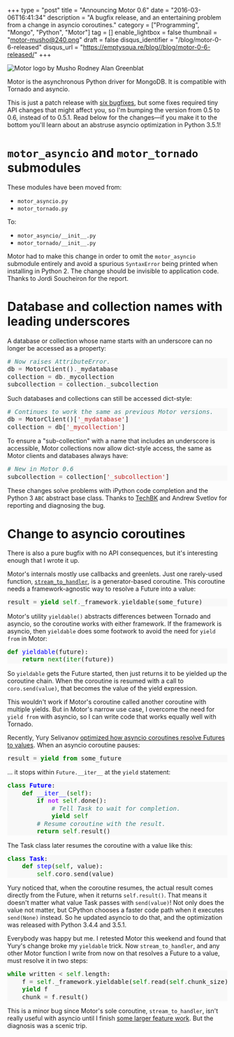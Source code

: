 +++
type = "post"
title = "Announcing Motor 0.6"
date = "2016-03-06T16:41:34"
description = "A bugfix release, and an entertaining problem from a change in asyncio coroutines."
category = ["Programming", "Mongo", "Python", "Motor"]
tag = []
enable_lightbox = false
thumbnail = "motor-musho@240.png"
draft = false
disqus_identifier = "/blog/motor-0-6-released"
disqus_url = "https://emptysqua.re/blog//blog/motor-0-6-released/"
+++

<p><img style="display:block; margin-left:auto; margin-right:auto;" src="motor-musho.png" alt="Motor logo by Musho Rodney Alan Greenblat" title="motor-musho.png" border="0" /></p>
<p>Motor is the asynchronous Python driver for MongoDB. It is compatible with Tornado and asyncio.</p>
<p>This is just a patch release with <a href="https://jira.mongodb.org/issues/?jql=fixVersion%20%3D%200.6%20AND%20project%20%3D%20MOTOR">six bugfixes</a>, but some fixes required tiny API changes that
might affect you, so I'm bumping the version from 0.5 to 0.6, instead of to 0.5.1. Read below for the changes&mdash;if you make it to the bottom you'll learn about an abstruse asyncio optimization in Python 3.5.1!</p>
<h1 id="motor_asyncio-and-motor_tornado-submodules"><code>motor_asyncio</code> and <code>motor_tornado</code> submodules</h1>
<p>These modules have been moved from:</p>
<ul>
<li><code>motor_asyncio.py</code></li>
<li><code>motor_tornado.py</code></li>
</ul>
<p>To:</p>
<ul>
<li><code>motor_asyncio/__init__.py</code></li>
<li><code>motor_tornado/__init__.py</code></li>
</ul>
<p>Motor had to make this change in order to omit the <code>motor_asyncio</code> submodule
entirely and avoid a spurious <code>SyntaxError</code> being printed when installing in
Python 2. The change should be invisible to application code. Thanks to Jordi Soucheiron for the report.</p>
<h1 id="database-and-collection-names-with-leading-underscores">Database and collection names with leading underscores</h1>
<p>A database or collection whose name starts with an underscore can no longer be
accessed as a property:</p>
<div class="codehilite" style="background: #f8f8f8"><pre style="line-height: 125%"><span style="color: #408080; font-style: italic"># Now raises AttributeError.</span>
db <span style="color: #666666">=</span> MotorClient()<span style="color: #666666">.</span>_mydatabase
collection <span style="color: #666666">=</span> db<span style="color: #666666">.</span>_mycollection
subcollection <span style="color: #666666">=</span> collection<span style="color: #666666">.</span>_subcollection
</pre></div>


<p>Such databases and collections can still be accessed dict-style:</p>
<div class="codehilite" style="background: #f8f8f8"><pre style="line-height: 125%"><span style="color: #408080; font-style: italic"># Continues to work the same as previous Motor versions.</span>
db <span style="color: #666666">=</span> MotorClient()[<span style="color: #BA2121">&#39;_mydatabase&#39;</span>]
collection <span style="color: #666666">=</span> db[<span style="color: #BA2121">&#39;_mycollection&#39;</span>]
</pre></div>


<p>To ensure a "sub-collection" with a name that includes an underscore is
accessible, Motor collections now allow dict-style access, the same as Motor
clients and databases always have:</p>
<div class="codehilite" style="background: #f8f8f8"><pre style="line-height: 125%"><span style="color: #408080; font-style: italic"># New in Motor 0.6</span>
subcollection <span style="color: #666666">=</span> collection[<span style="color: #BA2121">&#39;_subcollection&#39;</span>]    
</pre></div>


<p>These changes solve problems with iPython code completion and the Python 3
<code>ABC</code> abstract base class. Thanks to <a href="https://github.com/TechBK">TechBK</a> and Andrew Svetlov for reporting and diagnosing the bug.</p>
<h1 id="change-to-asyncio-coroutines">Change to asyncio coroutines</h1>
<p>There is also a pure bugfix with no API consequences, but it's interesting enough that I wrote it up.</p>
<p>Motor's internals mostly use callbacks and greenlets. Just one rarely-used function, <a href="http://motor.readthedocs.org/en/stable/api/gridfs.html#motor.motor_tornado.MotorGridOut.stream_to_handler"><code>stream_to_handler</code></a>, is a generator-based coroutine. This coroutine needs a framework-agnostic way to resolve a Future into a value:</p>
<div class="codehilite" style="background: #f8f8f8"><pre style="line-height: 125%">result <span style="color: #666666">=</span> <span style="color: #008000; font-weight: bold">yield</span> <span style="color: #008000">self</span><span style="color: #666666">.</span>_framework<span style="color: #666666">.</span>yieldable(some_future)
</pre></div>


<p>Motor's utility <code>yieldable()</code> abstracts differences between Tornado and asyncio, so the coroutine works with either framework. If the framework is asyncio, then <code>yieldable</code> does some footwork to avoid the need for <code>yield from</code> in Motor:</p>
<div class="codehilite" style="background: #f8f8f8"><pre style="line-height: 125%"><span style="color: #008000; font-weight: bold">def</span> <span style="color: #0000FF">yieldable</span>(future):
    <span style="color: #008000; font-weight: bold">return</span> <span style="color: #008000">next</span>(<span style="color: #008000">iter</span>(future))
</pre></div>


<p>So <code>yieldable</code> gets the Future started, then just returns it to be yielded up the coroutine chain. When the coroutine is resumed with a call to <code>coro.send(value)</code>, that becomes the value of the yield expression.</p>
<p>This wouldn't work if Motor's coroutine called another coroutine with multiple yields. But in Motor's narrow use case, I overcome the need for <code>yield from</code> with asyncio, so I can write code that works equally well with Tornado.</p>
<p>Recently, Yury Selivanov <a href="https://github.com/python/asyncio/pull/289">optimized how asyncio coroutines resolve Futures to values</a>. When an asyncio coroutine pauses:</p>
<div class="codehilite" style="background: #f8f8f8"><pre style="line-height: 125%">result <span style="color: #666666">=</span> <span style="color: #008000; font-weight: bold">yield from</span> some_future
</pre></div>


<p>... it stops within <code>Future.__iter__</code> at the <code>yield</code> statement:</p>
<div class="codehilite" style="background: #f8f8f8"><pre style="line-height: 125%"><span style="color: #008000; font-weight: bold">class</span> <span style="color: #0000FF; font-weight: bold">Future</span>:
    <span style="color: #008000; font-weight: bold">def</span> <span style="color: #0000FF">__iter__</span>(<span style="color: #008000">self</span>):
        <span style="color: #008000; font-weight: bold">if</span> <span style="color: #AA22FF; font-weight: bold">not</span> <span style="color: #008000">self</span><span style="color: #666666">.</span>done():
            <span style="color: #408080; font-style: italic"># Tell Task to wait for completion.</span>
            <span style="color: #008000; font-weight: bold">yield</span> <span style="color: #008000">self</span>
        <span style="color: #408080; font-style: italic"># Resume coroutine with the result.</span>
        <span style="color: #008000; font-weight: bold">return</span> <span style="color: #008000">self</span><span style="color: #666666">.</span>result()
</pre></div>


<p>The Task class later resumes the coroutine with a value like this:</p>
<div class="codehilite" style="background: #f8f8f8"><pre style="line-height: 125%"><span style="color: #008000; font-weight: bold">class</span> <span style="color: #0000FF; font-weight: bold">Task</span>:
    <span style="color: #008000; font-weight: bold">def</span> <span style="color: #0000FF">step</span>(<span style="color: #008000">self</span>, value):
        <span style="color: #008000">self</span><span style="color: #666666">.</span>coro<span style="color: #666666">.</span>send(value)
</pre></div>


<p>Yury noticed that, when the coroutine resumes, the actual result comes directly from the Future, when it returns <code>self.result()</code>. That means it doesn't matter what value Task passes with <code>send(value)</code>!  Not only does the value not matter, but CPython chooses a faster code path when it executes <code>send(None)</code> instead. So he updated asyncio to do that, and the optimization was released with Python 3.4.4 and 3.5.1.</p>
<p>Everybody was happy but me. I retested Motor this weekend and found that Yury's change broke my <code>yieldable</code> trick. Now <code>stream_to_handler</code>, and any other Motor function I write from now on that resolves a Future to a value, must resolve it in two steps:</p>
<div class="codehilite" style="background: #f8f8f8"><pre style="line-height: 125%"><span style="color: #008000; font-weight: bold">while</span> written <span style="color: #666666">&lt;</span> <span style="color: #008000">self</span><span style="color: #666666">.</span>length:
    f <span style="color: #666666">=</span> <span style="color: #008000">self</span><span style="color: #666666">.</span>_framework<span style="color: #666666">.</span>yieldable(<span style="color: #008000">self</span><span style="color: #666666">.</span>read(<span style="color: #008000">self</span><span style="color: #666666">.</span>chunk_size))
    <span style="color: #008000; font-weight: bold">yield</span> f
    chunk <span style="color: #666666">=</span> f<span style="color: #666666">.</span>result()
</pre></div>


<p>This is a minor bug since Motor's sole coroutine, <code>stream_to_handler</code>, isn't really useful with asyncio until I finish <a href="https://jira.mongodb.org/browse/MOTOR-92">some larger feature work</a>. But the diagnosis was a scenic trip.</p>
